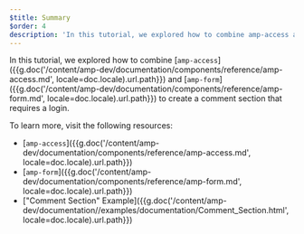 ```yaml
---
$title: Summary
$order: 4
description: 'In this tutorial, we explored how to combine amp-access and amp-form to create a comment section that requires a login.'
---
```


In this tutorial, we explored how to combine [`amp-access`]({{g.doc('/content/amp-dev/documentation/components/reference/amp-access.md', locale=doc.locale).url.path}}) and [`amp-form`]({{g.doc('/content/amp-dev/documentation/components/reference/amp-form.md', locale=doc.locale).url.path}}) to create a comment section that requires a login.

To learn more, visit the following resources:

- [`amp-access`]({{g.doc('/content/amp-dev/documentation/components/reference/amp-access.md', locale=doc.locale).url.path}})
- [`amp-form`]({{g.doc('/content/amp-dev/documentation/components/reference/amp-form.md', locale=doc.locale).url.path}})
- ["Comment Section" Example]({{g.doc('/content/amp-dev/documentation//examples/documentation/Comment_Section.html', locale=doc.locale).url.path}})
